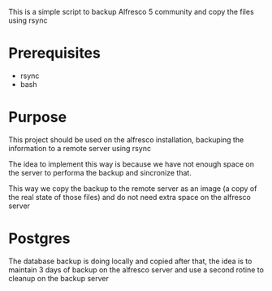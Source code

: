 This is a simple script to backup Alfresco 5 community and copy the files
using rsync

# Prerequisites

* rsync
* bash

# Purpose

This project should be used on the alfresco installation, backuping the information
to a remote server using rsync 

The idea to implement this way is because we have not enough space on the server to performa 
the backup and sincronize that.

This way we copy the backup to the remote server as an image (a copy of the real state of those files) 
and do not need extra space on the alfresco server

# Postgres

The database backup is doing locally and copied after that, the idea is to maintain 3 days of backup on 
the alfresco server and use a second rotine to cleanup on the backup server 


